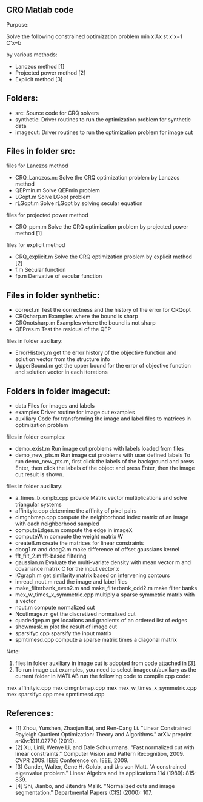 CRQ Matlab code
---------------

Purpose:

Solve the following constrained optimization problem
min x'Ax
st  x'x=1
    C'x=b

by various methods:

- Lanczos method [1]
- Projected power method [2]
- Explicit method [3]


Folders:
----------
- src:			Source code for CRQ solvers
- synthetic:		Driver routines to run the optimization problem for synthetic data
- imagecut:		Driver routines to run the optimization problem for image cut


Files in folder src:
----------
files for Lanczos method
- CRQ_Lanczos.m:	Solve the CRQ optimization problem by Lanczos method
- QEPmin.m		Solve QEPmin problem
- LGopt.m		Solve LGopt problem
- rLGopt.m		Solve rLGopt by solving secular equation

files for projected power method
- CRQ_ppm.m		Solve the CRQ optimization problem by projected power method [1]

files for explicit method
- CRQ_explicit.m	Solve the CRQ optimization problem by explicit method [2]
- f.m			Secular function
- fp.m			Derivative of secular function

Files in folder synthetic:
----------
- correct.m		Test the correctness and the history of the error for CRQopt
- CRQsharp.m		Examples where the bound is sharp
- CRQnotsharp.m		Examples where the bound is not sharp
- QEPres.m		Test the residual of the QEP

files in folder auxiliary:
- ErrorHistory.m	get the error history of the objective function and solution 				vector from the structure info
- UpperBound.m		get the upper bound for the error of objective function and 				solution vector in each iterations

Folders in folder imagecut:
----------
- data			Files for images and labels
- examples		Driver routine for image cut examples
- auxiliary		Code for transforming the image and label files to matrices in 				optimization problem

files in folder examples:
- demo_exist.m		Run image cut problems with labels loaded from files
- demo_new_pts.m	Run image cut problems with user defined labels
To run demo_new_pts.m, first click the labels of the background and press Enter, then click the labels of the object and press Enter, then the image cut result is shown.

files in folder auxiliary:
- a_times_b_cmplx.cpp	provide Matrix vector multiplications and solve triangular systems
- affinityic.cpp	determine the affinity of pixel pairs
- cimgnbmap.cpp		compute the neighborhood index matrix of an image with each 				neighborhood sampled
- computeEdges.m	compute the edge in imageX
- computeW.m		compute the weight matrix W
- createB.m		create the matrices for linear constraints
- doog1.m and doog2.m	make difference of offset gaussians kernel
- fft_filt_2.m		fft-based filtering
- gaussian.m		Evaluate the multi-variate density with mean vector m and 				covariance matrix C for the input vector x
- ICgraph.m		get similarity matrix based on intervening contours
- imread_ncut.m		read the image and label files
- make_filterbank_even2.m and make_filterbank_odd2.m 
			make filter banks
- mex_w_times_x_symmetric.cpp 
			multiply a sparse symmetric matrix with a vector
- ncut.m		compute normalized cut
- NcutImage.m		get the discretized normalized cut
- quadedgep.m		get locations and gradients of an ordered list of edges
- showmask.m		plot the result of image cut
- sparsifyc.cpp		sparsify the input matrix
- spmtimesd.cpp		compute a sparse matrix times a diagonal matrix

Note: 
1. files in folder auxiliary in image cut is adopted from code attached in [3].
2. To run image cut examples, you need to select imagecut/auxiliary as the current folder in MATLAB run the following code to compile cpp code:

mex affinityic.cpp
mex cimgnbmap.cpp
mex mex_w_times_x_symmetric.cpp
mex sparsifyc.cpp
mex spmtimesd.cpp


References:
----------
- [1] Zhou, Yunshen, Zhaojun Bai, and Ren-Cang Li. "Linear Constrained Rayleigh Quotient Optimization: Theory and Algorithms." arXiv preprint arXiv:1911.02770 (2019).
- [2] Xu, Linli, Wenye Li, and Dale Schuurmans. "Fast normalized cut with linear constraints." Computer Vision and Pattern Recognition, 2009. CVPR 2009. IEEE Conference on. IEEE, 2009.
- [3] Gander, Walter, Gene H. Golub, and Urs von Matt. "A constrained eigenvalue problem." Linear Algebra and its applications 114 (1989): 815-839.
- [4] Shi, Jianbo, and Jitendra Malik. "Normalized cuts and image segmentation." Departmental Papers (CIS) (2000): 107.
 
